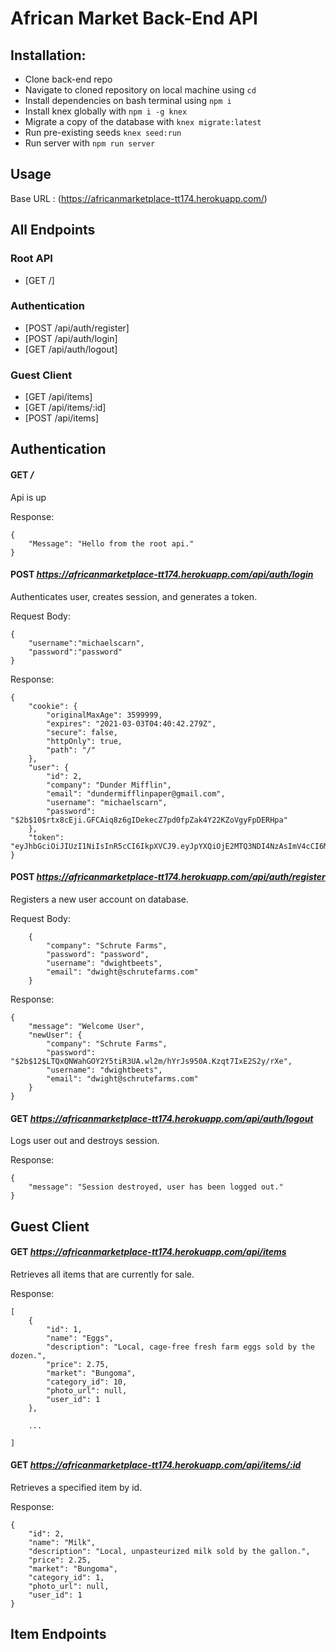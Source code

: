 # African Market Back-End API

## Installation: 

- Clone back-end repo
- Navigate to cloned repository on local machine using `cd`
- Install dependencies on bash terminal using `npm i`
- Install knex globally with `npm i -g knex`
- Migrate a copy of the database with `knex migrate:latest`
- Run pre-existing seeds `knex seed:run`
- Run server with `npm run server`

## Usage

Base URL : (https://africanmarketplace-tt174.herokuapp.com/)

## All Endpoints

### Root API
- [GET /]

### Authentication
- [POST /api/auth/register]
- [POST /api/auth/login]
- [GET /api/auth/logout]

### Guest Client
- [GET /api/items]
- [GET /api/items/:id]
- [POST /api/items]



## Authentication


#### **GET** */*

Api is up


Response: 
```
{
    "Message": "Hello from the root api."
}
```
#### **POST** *https://africanmarketplace-tt174.herokuapp.com/api/auth/login*

Authenticates user, creates session, and generates a token.

Request Body:
``` 
{
    "username":"michaelscarn",
    "password":"password"
}

```

Response: 
```
{
    "cookie": {
        "originalMaxAge": 3599999,
        "expires": "2021-03-03T04:40:42.279Z",
        "secure": false,
        "httpOnly": true,
        "path": "/"
    },
    "user": {
        "id": 2,
        "company": "Dunder Mifflin",
        "email": "dundermifflinpaper@gmail.com",
        "username": "michaelscarn",
        "password": "$2b$10$rtx8cEji.GFCAiq8z6gIDekecZ7pd0fpZak4Y22KZoVgyFpDERHpa"
    },
    "token": "eyJhbGciOiJIUzI1NiIsInR5cCI6IkpXVCJ9.eyJpYXQiOjE2MTQ3NDI4NzAsImV4cCI6MTYxNDgyOTI3MH0.14U_JPFWGrDGxutYIwycw2FfTDvXPa_uLMZTMZOPMyA"
}
```

#### **POST** *https://africanmarketplace-tt174.herokuapp.com/api/auth/register*

Registers a new user account on database.

Request Body:
``` 
    {
        "company": "Schrute Farms",
        "password": "password",
        "username": "dwightbeets",
        "email": "dwight@schrutefarms.com"
    }
```

Response: 
```
{
    "message": "Welcome User",
    "newUser": {
        "company": "Schrute Farms",
        "password": "$2b$12$LTQxQNWahGOY2Y5tiR3UA.wl2m/hYrJs950A.Kzqt7IxE2S2y/rXe",
        "username": "dwightbeets",
        "email": "dwight@schrutefarms.com"
    }
}
```
#### **GET** *https://africanmarketplace-tt174.herokuapp.com/api/auth/logout*

Logs user out and destroys session.


Response: 
```
{
    "message": "Session destroyed, user has been logged out."
}

```
## Guest Client

#### **GET** *https://africanmarketplace-tt174.herokuapp.com/api/items*

Retrieves all items that are currently for sale.

Response: 
```
[
    {
        "id": 1,
        "name": "Eggs",
        "description": "Local, cage-free fresh farm eggs sold by the dozen.",
        "price": 2.75,
        "market": "Bungoma",
        "category_id": 10,
        "photo_url": null,
        "user_id": 1
    },

    ...

]
```


#### **GET** *https://africanmarketplace-tt174.herokuapp.com/api/items/:id*

Retrieves a specified item by id.

Response: 
```
{
    "id": 2,
    "name": "Milk",
    "description": "Local, unpasteurized milk sold by the gallon.",
    "price": 2.25,
    "market": "Bungoma",
    "category_id": 1,
    "photo_url": null,
    "user_id": 1
}
```

## Item Endpoints
